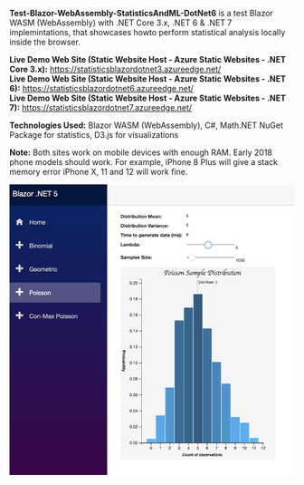 **Test-Blazor-WebAssembly-StatisticsAndML-DotNet6**
is a test Blazor WASM (WebAssembly) with .NET Core 3.x, .NET 6 & .NET 7 implemintations, that showcases howto perform statistical analysis locally inside the browser.

**Live Demo Web Site (Static Website Host - Azure Static Websites - .NET Core 3.x):** https://statisticsblazordotnet3.azureedge.net/  
**Live Demo Web Site (Static Website Host - Azure Static Websites - .NET 6):** https://statisticsblazordotnet6.azureedge.net/  
**Live Demo Web Site (Static Website Host - Azure Static Websites - .NET 7):** https://statisticsblazordotnet7.azureedge.net/

**Technologies Used:** Blazor WASM (WebAssembly), C#, Math.NET NuGet Package for statistics, D3.js for visualizations  

**Note:** Both sites work on mobile devices with enough RAM. Early 2018 phone models should work. For example, iPhone 8 Plus will give a stack memory error iPhone X, 11 and 12 will work fine.

![Balzor-Statistics-DotNet5](https://github.com/bartczernicki/Test-Blazor-WebAssembly-StatisticsAndML/raw/master/AppScreenShotDotNet5.png)
